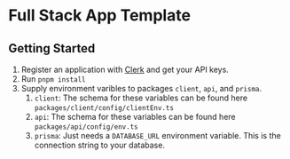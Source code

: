 # Full Stack App Template

## Getting Started

1. Register an application with [Clerk](https://clerk.dev) and get your API keys.
2. Run `pnpm install`
3. Supply environment varibles to packages `client`, `api`, and `prisma`.
   1. `client`: The schema for these variables can be found here `packages/client/config/clientEnv.ts`
   2. `api`: The schema for these variables can be found here `packages/api/config/env.ts`
   3. `prisma`: Just needs a `DATABASE_URL` environment variable. This is the connection string to your database.
